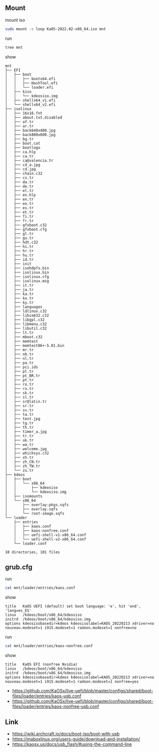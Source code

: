 

## Mount

mount iso

``` sh
sudo mount -o loop KaOS-2022.02-x86_64.iso mnt
```

run

``` sh
tree mnt
```

show

```
mnt
├── EFI
│   ├── boot
│   │   ├── bootx64.efi
│   │   ├── HashTool.efi
│   │   └── loader.efi
│   ├── kiso
│   │   └── kdeosiso.img
│   ├── shellx64_v1.efi
│   └── shellx64_v2.efi
├── isolinux
│   ├── 16x16.fnt
│   ├── about.txt.disabled
│   ├── af.tr
│   ├── ar.tr
│   ├── back640x480.jpg
│   ├── back800x600.jpg
│   ├── bg.tr
│   ├── boot.cat
│   ├── bootlogo
│   ├── ca.hlp
│   ├── ca.tr
│   ├── ca@valencia.tr
│   ├── cd_a.jpg
│   ├── cd.jpg
│   ├── chain.c32
│   ├── cs.tr
│   ├── da.tr
│   ├── de.tr
│   ├── el.tr
│   ├── en.hlp
│   ├── en.tr
│   ├── eo.tr
│   ├── es.tr
│   ├── et.tr
│   ├── fi.tr
│   ├── fr.tr
│   ├── gfxboot.c32
│   ├── gfxboot.cfg
│   ├── gl.tr
│   ├── gu.tr
│   ├── hdt.c32
│   ├── hi.tr
│   ├── hr.tr
│   ├── hu.tr
│   ├── id.tr
│   ├── init
│   ├── isohdpfx.bin
│   ├── isolinux.bin
│   ├── isolinux.cfg
│   ├── isolinux.msg
│   ├── it.tr
│   ├── ja.tr
│   ├── ka.tr
│   ├── ko.tr
│   ├── ky.tr
│   ├── languages
│   ├── ldlinux.c32
│   ├── libcom32.c32
│   ├── libgpl.c32
│   ├── libmenu.c32
│   ├── libutil.c32
│   ├── lt.tr
│   ├── mboot.c32
│   ├── memtest
│   ├── memtest86+-5.01.bin
│   ├── mr.tr
│   ├── nb.tr
│   ├── nl.tr
│   ├── pa.tr
│   ├── pci.ids
│   ├── pl.tr
│   ├── pt_BR.tr
│   ├── pt.tr
│   ├── ro.tr
│   ├── ru.tr
│   ├── sk.tr
│   ├── sl.tr
│   ├── sr@latin.tr
│   ├── sr.tr
│   ├── sv.tr
│   ├── ta.tr
│   ├── text.jpg
│   ├── tg.tr
│   ├── th.tr
│   ├── timer_a.jpg
│   ├── tr.tr
│   ├── uk.tr
│   ├── wa.tr
│   ├── welcome.jpg
│   ├── whichsys.c32
│   ├── xh.tr
│   ├── zh_CN.tr
│   ├── zh_TW.tr
│   └── zu.tr
├── kdeos
│   ├── boot
│   │   └── x86_64
│   │       ├── kdeosiso
│   │       └── kdeosiso.img
│   ├── isomounts
│   └── x86_64
│       ├── overlay-pkgs.sqfs
│       ├── overlay.sqfs
│       └── root-image.sqfs
└── loader
    ├── entries
    │   ├── kaos.conf
    │   ├── kaos-nonfree.conf
    │   ├── uefi-shell-v1-x86_64.conf
    │   └── uefi-shell-v2-x86_64.conf
    └── loader.conf

10 directories, 101 files
```

## grub.cfg


run

``` sh
cat mnt/loader/entries/kaos.conf
```

show

```
title   KaOS UEFI (default) set boot language: 'e', hit 'end', 'lang=es_ES'
linux   /kdeos/boot/x86_64/kdeosiso
initrd  /kdeos/boot/x86_64/kdeosiso.img
options kdeosisobasedir=kdeos kdeosisolabel=KAOS_20220213 xdriver=no nouveau.modeset=1 i915.modeset=1 radeon.modeset=1 nonfree=no
```

run

``` sh
cat mnt/loader/entries/kaos-nonfree.conf
```

show

```
title   KaOS EFI (nonfree Nvidia)
linux   /kdeos/boot/x86_64/kdeosiso
initrd  /kdeos/boot/x86_64/kdeosiso.img
options kdeosisobasedir=kdeos kdeosisolabel=KAOS_20220213 xdriver=no nouveau.modeset=1 i915.modeset=1 radeon.modeset=1 nonfree=yes
```

* https://github.com/KaOSx/live-uefi/blob/master/configs/shared/boot-files/loader/entries/kaos-usb.conf
* https://github.com/KaOSx/live-uefi/blob/master/configs/shared/boot-files/loader/entries/kaos-nonfree-usb.conf


## Link

* https://wiki.archcraft.io/docs/boot-iso/boot-with-usb
* https://maboxlinux.org/users-guide/download-and-installation/
* https://kaosx.us/docs/usb_flash/#using-the-command-line
